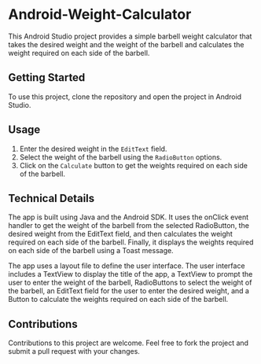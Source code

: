 # Android-Weight-Calculator
This Android Studio project provides a simple barbell weight calculator that takes the desired weight and the weight of the barbell and calculates the weight required on each side of the barbell.

## Getting Started
To use this project, clone the repository and open the project in Android Studio.

## Usage
1. Enter the desired weight in the `EditText` field.
2. Select the weight of the barbell using the `RadioButton` options.
3. Click on the `Calculate` button to get the weights required on each side of the barbell.

## Technical Details
The app is built using Java and the Android SDK. It uses the onClick event handler to get the weight of the barbell from the selected RadioButton, the desired weight from the EditText field, and then calculates the weight required on each side of the barbell. Finally, it displays the weights required on each side of the barbell using a Toast message.

The app uses a layout file to define the user interface. The user interface includes a TextView to display the title of the app, a TextView to prompt the user to enter the weight of the barbell, RadioButtons to select the weight of the barbell, an EditText field for the user to enter the desired weight, and a Button to calculate the weights required on each side of the barbell.

## Contributions
Contributions to this project are welcome. Feel free to fork the project and submit a pull request with your changes.
